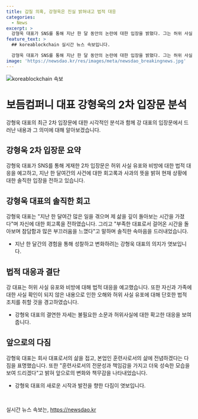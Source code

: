 ```yaml
---
title: 갑질 의혹, 강형욱은 진실 밝혀내고 법적 대응
categories:
  - News
excerpt: >
  강형욱 대표가 SNS를 통해 지난 한 달 동안의 논란에 대한 입장을 밝혔다. 그는 허위 사실을 유포한 사람들에 대한 법적 조치를 취할 것이라고 밝히고, 고소 당한 혐의에 대해 성실한 조사와 진실의 밝혀짐을 강조했다. 또한, 회사 대표로서의 삶을 접고 훈련사로의 전념을 다짐하며, 앞으로 책임감을 가지고 성숙한 모습을 보일 것을 약속했다. 논란에 대한 사죄와 변화의 의지를 표명하며 긍정적인 결론을 전했다.
feature_text: >
  ## koreablockchain 실시간 뉴스 속보입니다.

  강형욱 대표가 SNS를 통해 지난 한 달 동안의 논란에 대한 입장을 밝혔다. 그는 허위 사실을 유포한 사람들에 대한 법적 조치를 취할 것이라고 밝히고, 고소 당한 혐의에 대해 성실한 조사와 진실의 밝혀짐을 강조했다. 또한, 회사 대표로서의 삶을 접고 훈련사로의 전념을 다짐하며, 앞으로 책임감을 가지고 성숙한 모습을 보일 것을 약속했다. 논란에 대한 사죄와 변화의 의지를 표명하며 긍정적인 결론을 전했다.
image: 'https://newsdao.kr/res/images/meta/newsdao_breakingnews.jpg'
---
```


<p><img src="https://newsdao.kr/res/images/meta/newsdao_breakingnews.jpg" alt="koreablockchain 속보" /></p>

<h1>보듬컴퍼니 대표 강형욱의 2차 입장문 분석</h1>

<p data-ke-size="size16"></p>

<p>강형욱 대표의 최근 2차 입장문에 대한 시각적인 분석과 함께 강 대표의 입장문에서 드러난 내용과 그 의미에 대해 알아보겠습니다.</p>

<h2 data-ke-size="size26">강형욱 2차 입장문 요약</h2>

<p data-ke-size="size16">강형욱 대표가 SNS를 통해 게재한 2차 입장문은 허위 사실 유포와 비방에 대한 법적 대응을 예고하고, 지난 한 달여간의 사건에 대한 회고록과 사과의 뜻을 밝혀 현재 상황에 대한 솔직한 입장을 전하고 있습니다.</p>

<h2 data-ke-size="size26">강형욱 대표의 솔직한 회고</h2>

<p data-ke-size="size16">강형욱 대표는 "지난 한 달여간 많은 일을 겪으며 제 삶을 깊이 돌아보는 시간을 가졌다"며 자신에 대한 회고록을 전하였습니다. 그리고 "부족한 대표로서 걸어온 시간을 돌아보며 참담함과 많은 부끄러움을 느꼈다"고 말하며 솔직한 속마음을 드러내었습니다.</p>

<ul>
  <li>지난 한 달간의 경험을 통해 성찰하고 변화하려는 강형욱 대표의 의지가 엿보입니다.</li>
</ul>

<h2 data-ke-size="size26">법적 대응과 결단</h2>

<p data-ke-size="size16">강 대표는 허위 사실 유포와 비방에 대해 법적 대응을 예고했습니다. 또한 자신과 가족에 대한 사실 확인이 되지 않은 내용으로 인한 오해와 허위 사실 유포에 대해 단호한 법적 조치를 취할 것을 경고하였습니다.</p>

<ul>
  <li>강형욱 대표의 결연한 자세는 불필요한 소문과 허위사실에 대한 확고한 대응을 보여줍니다.</li>
</ul>

<h2 data-ke-size="size26">앞으로의 다짐</h2>

<p data-ke-size="size16">강형욱 대표는 회사 대표로서의 삶을 접고, 본업인 훈련사로서의 삶에 전념하겠다는 다짐을 표명했습니다. 또한 "훈련사로서의 전문성과 책임감을 가지고 더욱 성숙한 모습을 보여 드리겠다"고 밝혀 앞으로의 변화와 책무감을 나타내었습니다.</p>

<ul>
  <li>강형욱 대표의 새로운 시작과 발전을 향한 다짐이 엿보입니다.</li>
</ul>

<p data-ke-size="size16">&nbsp;</p>
실시간 뉴스 속보는, <a href="https://newsdao.kr" rel="dofollow">https://newsdao.kr</a>


